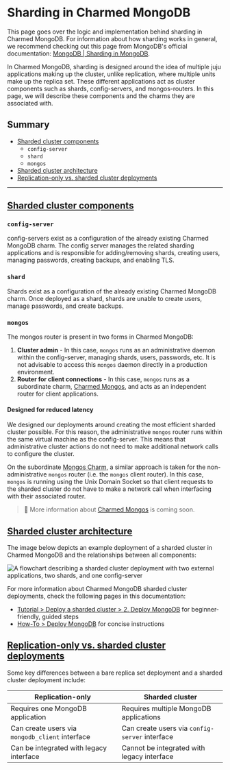 # Sharding in Charmed MongoDB
This page goes over the logic and implementation behind sharding in Charmed MongoDB. For information about how sharding works in general, we recommend checking out this page from MongoDB's official documentation: [MongoDB | Sharding in MongoDB](https://www.mongodb.com/basics/sharding#:~:text=A%20shard%20is%20a%20replica,into%20a%20consistent%20client%20response.).

In Charmed MongoDB, sharding is designed around the idea of multiple juju applications making up the cluster, unlike replication, where multiple units make up the replica set. These different applications act as cluster components such as shards, config-servers, and mongos-routers. In this page, we will describe these components and the charms they are associated with.

## Summary
* [Sharded cluster components](#heading--components)
  * `config-server`
  * `shard`
  * `mongos`
* [Sharded cluster architecture](#heading--example)
* [Replication-only vs. sharded cluster deployments](#heading--comparison)

---

<a href="#heading--components"><h2 id="heading--components"> Sharded cluster components </h2></a>

### `config-server`
config-servers exist as a configuration of the already existing Charmed MongoDB charm. The config server manages the related sharding applications and is responsible for adding/removing shards, creating users, managing passwords, creating backups, and enabling TLS.

### `shard` 
Shards exist as a configuration of the already existing Charmed MongoDB charm. Once deployed as a shard, shards are unable to create users, manage passwords, and create backups.

### `mongos`
The mongos router is present in two forms in Charmed MongoDB:

1. **Cluster admin** - In this case, `mongos` runs as an administrative daemon within the config-server, managing shards, users, passwords, etc. It is not advisable to access this `mongos` daemon directly in a production environment.
2. **Router for client connections** -  In this case, `mongos` runs as a subordinate charm, [Charmed Mongos](https://charmhub.io/mongos), and acts as an independent router for client applications.

#### Designed for reduced latency
We designed our deployments around creating the most efficient sharded cluster possible. For this reason, the administrative `mongos` router runs within the same virtual machine as the config-server. This means that administrative cluster actions do not need to make additional network calls to configure the cluster. 

On the subordinate [Mongos Charm](https://charmhub.io/mongos), a similar approach is taken for the non-administrative `mongos` router (i.e. the `mongos` client router). In this case, `mongos` is running using the Unix Domain Socket so that client requests to the sharded cluster do not have to make a network call when interfacing with their associated router.   


> :construction:  More information about [Charmed Mongos](https://charmhub.io/mongos) is coming soon.

<a href="#heading--example"><h2 id="heading--example"> Sharded cluster architecture </h2></a>

The image below depicts an example deployment of a sharded cluster in Charmed MongoDB and the relationships between all components:

<img src="https://assets.ubuntu.com/v1/6463e928-updated_sharding_deployment.jpg" alt="A flowchart describing a sharded cluster deployment with two external applications, two shards, and one config-server" title="Sample sharded cluster"/>

For more information about Charmed MongoDB sharded cluster deployments, check the following pages in this documentation:
* [Tutorial > Deploy a sharded cluster > 2. Deploy MongoDB](/t/13291) for beginner-friendly, guided steps
* [How-To > Deploy MongoDB](/t/13457#heading--sharded-cluster) for concise instructions


<a href="#heading--comparison"><h2 id="heading--comparison"> Replication-only vs. sharded cluster deployments </h2></a>

Some key differences between a bare replica set deployment and a sharded cluster deployment include:

| Replication-only                    | Sharded cluster                     |
|-------------------------------------------------|------------------------------------------------|
| Requires one MongoDB application                | Requires multiple MongoDB applications         |
| Can create users via `mongodb_client` interface | Can create users via `config-server` interface |
| Can be integrated with legacy interface         | Cannot be integrated with legacy interface     |